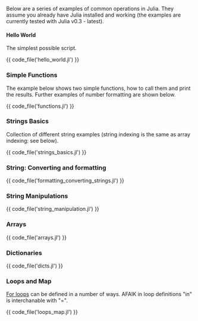 Below are a series of examples of common operations in Julia. They assume you already have Julia installed and working
(the examples are currently tested with Julia v0.3 - latest).
 
#### Hello World
 
The simplest possible script.
 
{{ code_file('hello_world.jl') }} 

### Simple Functions

The example below shows two simple functions, how to call them and print the results. Further examples of number formatting are shown below.

{{ code_file('functions.jl') }} 

### Strings Basics

Collection of different string examples (string indexing is the same as array indexing: see below).

{{ code_file('strings_basics.jl') }} 

### String: Converting and formatting

{{ code_file('formatting_converting_strings.jl') }} 

### String Manipulations

{{ code_file('string_manipulation.jl') }} 

### Arrays

{{ code_file('arrays.jl') }} 

### Dictionaries

{{ code_file('dicts.jl') }} 

### Loops and Map

[For loops](http://julia.readthedocs.org/en/latest/manual/control-flow/#repeated-evaluation-loops) can be defined in a number of ways. AFAIK in loop definitions "in" is interchanable with "=".

{{ code_file('loops_map.jl') }} 